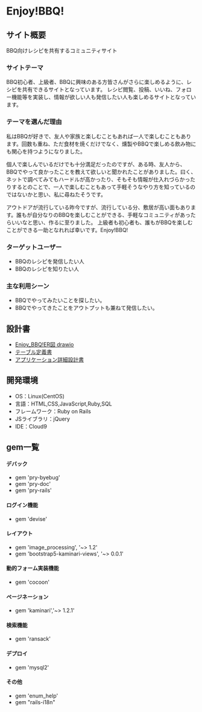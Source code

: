 # Enjoy!BBQ!

## サイト概要
BBQ向けレシピを共有するコミュニティサイト
### サイトテーマ
BBQ初心者、上級者、BBQに興味のある方皆さんがさらに楽しめるように、レシピを共有できるサイトとなっています。
レシピ閲覧、投稿、いいね、フォロー機能等を実装し、情報が欲しい人も発信したい人も楽しめるサイトとなっています。

### テーマを選んだ理由
私はBBQが好きで、友人や家族と楽しむこともあれば一人で楽しむこともあります。回数も重ね、ただ食材を焼くだけでなく、燻製やBBQで楽しめる飲み物にも関心を持つようになりました。

個人で楽しんでいるだけでも十分満足だったのですが、ある時、友人から、BBQでやって良かったことを教えて欲しいと聞かれたことがありました。曰く、ネットで調べてみてもハードルが高かったり、そもそも情報が仕入れづらかったりするとのことで、一人で楽しむこともあって手軽そうなやり方を知っているのではないかと思い、私に尋ねたそうです。

アウトドアが流行している昨今ですが、流行している分、敷居が高い面もあります。誰もが自分なりのBBQを楽しむことができる、手軽なコミュニティがあったらいいなと思い、作るに至りました。
上級者も初心者も、誰もがBBQを楽しむことができる一助となれれば幸いです。Enjoy!BBQ!

### ターゲットユーザー
* BBQのレシピを発信したい人
* BBQのレシピを知りたい人

### 主な利用シーン
* BBQでやってみたいことを探したい。
* BBQでやってきたことをアウトプットも兼ねて発信したい。

## 設計書
* [Enjoy_BBQ!ER図 drawio](https://user-images.githubusercontent.com/109708488/196321353-211c2fdf-c651-4639-a935-0955cc95bc6d.png)
* [テーブル定義書](https://docs.google.com/spreadsheets/d/1ufuXAlIx3xl8uH_KpReC5UO0zKuAB3Oqp9wF9wfACEo/edit?usp=sharing)
* [アプリケーション詳細設計書](https://docs.google.com/spreadsheets/d/1DeBXTaj3FzvqEp6QNo2siHBz9x6ktFSt/edit?usp=sharing&ouid=109420515576489920690&rtpof=true&sd=true)

## 開発環境
- OS：Linux(CentOS)
- 言語：HTML,CSS,JavaScript,Ruby,SQL
- フレームワーク：Ruby on Rails
- JSライブラリ：jQuery
- IDE：Cloud9
## gem一覧
#### デバック
* gem 'pry-byebug'
* gem 'pry-doc'
* gem 'pry-rails'
#### ログイン機能
* gem 'devise'
#### レイアウト
* gem 'image_processing', '~> 1.2'
* gem 'bootstrap5-kaminari-views', '~> 0.0.1'
#### 動的フォーム実装機能
* gem 'cocoon'
#### ページネーション
* gem 'kaminari','~> 1.2.1'
#### 検索機能
* gem 'ransack'
#### デプロイ
* gem 'mysql2'
#### その他
* gem 'enum_help'
* gem "rails-i18n"
